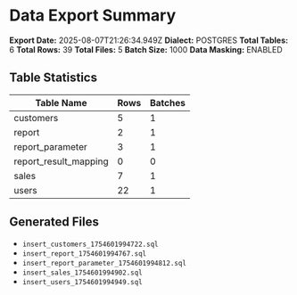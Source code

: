 # Data Export Summary

**Export Date:** 2025-08-07T21:26:34.949Z
**Dialect:** POSTGRES
**Total Tables:** 6
**Total Rows:** 39
**Total Files:** 5
**Batch Size:** 1000
**Data Masking:** ENABLED

## Table Statistics

| Table Name | Rows | Batches |
|------------|------|---------|
| customers | 5 | 1 |
| report | 2 | 1 |
| report_parameter | 3 | 1 |
| report_result_mapping | 0 | 0 |
| sales | 7 | 1 |
| users | 22 | 1 |

## Generated Files

- `insert_customers_1754601994722.sql`
- `insert_report_1754601994767.sql`
- `insert_report_parameter_1754601994812.sql`
- `insert_sales_1754601994902.sql`
- `insert_users_1754601994949.sql`